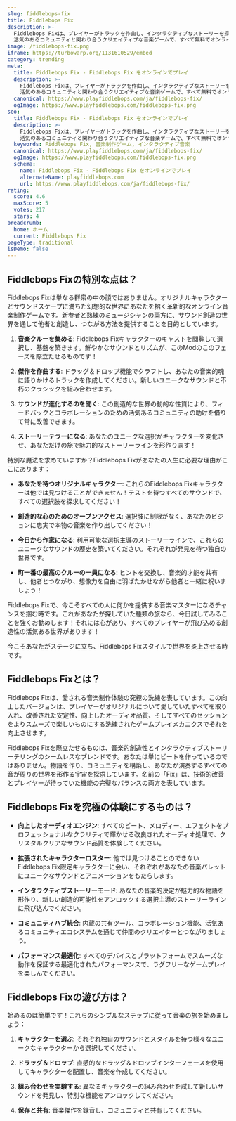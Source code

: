 ```yaml
---
slug: fiddlebops-fix
title: Fiddlebops Fix
description: >-
  Fiddlebops Fixは、プレイヤーがトラックを作曲し、インタラクティブなストーリーを探求し、
  活気のあるコミュニティと関わり合うクリエイティブな音楽ゲームで、すべて無料でオンラインで楽しめます。
image: /fiddlebops-fix.png
iframe: https://turbowarp.org/1131610529/embed
category: trending
meta:
  title: Fiddlebops Fix - Fiddlebops Fix をオンラインでプレイ
  description: >-
    Fiddlebops Fixは、プレイヤーがトラックを作曲し、インタラクティブなストーリーを探求し、
    活気のあるコミュニティと関わり合うクリエイティブな音楽ゲームで、すべて無料でオンラインで楽しめます。
  canonical: https://www.playfiddlebops.com/ja/fiddlebops-fix/
  ogImage: https://www.playfiddlebops.com/fiddlebops-fix.png
seo:
  title: Fiddlebops Fix - Fiddlebops Fix をオンラインでプレイ
  description: >-
    Fiddlebops Fixは、プレイヤーがトラックを作曲し、インタラクティブなストーリーを探求し、
    活気のあるコミュニティと関わり合うクリエイティブな音楽ゲームで、すべて無料でオンラインで楽しめます。
  keywords: Fiddlebops Fix, 音楽制作ゲーム, インタラクティブ音楽
  canonical: https://www.playfiddlebops.com/ja/fiddlebops-fix/
  ogImage: https://www.playfiddlebops.com/fiddlebops-fix.png
  schema:
    name: Fiddlebops Fix - Fiddlebops Fix をオンラインでプレイ
    alternateName: playfiddlebops.com
    url: https://www.playfiddlebops.com/ja/fiddlebops-fix/
rating:
  score: 4.6
  maxScore: 5
  votes: 217
  stars: 4
breadcrumb:
  home: ホーム
  current: Fiddlebops Fix
pageType: traditional
isDemo: false
---
```


## Fiddlebops Fixの特別な点は？

Fiddlebops Fixは単なる群衆の中の顔ではありません。オリジナルキャラクターとサウンドスケープに満ちた幻想的な世界にあなたを招く革新的なオンライン音楽制作ゲームです。新参者と熟練のミュージシャンの両方に、サウンド創造の世界を通して他者と創造し、つながる方法を提供することを目的としています。

1. **音楽クルーを集める**: Fiddlebops Fixキャラクターのキャストを閲覧して選択し、基盤を築きます。鮮やかなサウンドとリズムが、このModのこのフェーズを際立たせるものです！

2. **傑作を作曲する**: ドラッグ＆ドロップ機能でクラフトし、あなたの音楽的魂に語りかけるトラックを作成してください。新しいユニークなサウンドと不朽のクラシックを組み合わせます。

3. **サウンドが進化するのを聞く**: この創造的な世界の動的な性質により、フィードバックとコラボレーションのための活気あるコミュニティの助けを借りて常に改善できます。

4. **ストーリーテラーになる**: あなたのユニークな選択がキャラクターを変化させ、あなただけの旅で魅力的なストーリーラインを形作ります！

特別な魔法を求めていますか？Fiddlebops Fixがあなたの人生に必要な理由がここにあります：

- **あなたを待つオリジナルキャラクター**: これらのFiddlebops Fixキャラクターは他では見つけることができません！テストを待つすべてのサウンドで、すべての選択肢を探求してください！

- **創造的な心のためのオープンアクセス**: 選択肢に制限がなく、あなたのビジョンに忠実で本物の音楽を作り出してください！

- **今日から作家になる**: 利用可能な選択主導のストーリーラインで、これらのユニークなサウンドの歴史を築いてください。それぞれが発見を待つ独自の世界です。

- **町一番の最高のクルーの一員になる**: ヒントを交換し、音楽的才能を共有し、他者とつながり、想像力を自由に羽ばたかせながら他者と一緒に祝いましょう！

Fiddlebops Fixで、今こそすべての人に何かを提供する音楽マスターになるチャンスを掴む時です。これがあなたが探していた種類の旅なら、今日試してみることを強くお勧めします！それには心があり、すべてのプレイヤーが飛び込める創造性の活気ある世界があります！

今こそあなたがステージに立ち、Fiddlebops Fixスタイルで世界を炎上させる時です。

## Fiddlebops Fixとは？

Fiddlebops Fixは、愛される音楽制作体験の究極の洗練を表しています。この向上したバージョンは、プレイヤーがオリジナルについて愛していたすべてを取り入れ、改善された安定性、向上したオーディオ品質、そしてすべてのセッションをよりスムーズで楽しいものにする洗練されたゲームプレイメカニクスでそれを向上させます。

Fiddlebops Fixを際立たせるものは、音楽的創造性とインタラクティブストーリーテリングのシームレスなブレンドです。あなたは単にビートを作っているのではありません。物語を作り、コミュニティを構築し、あなたが演奏するすべての音が周りの世界を形作る宇宙を探求しています。名前の「Fix」は、技術的改善とプレイヤーが待っていた機能の完璧なバランスの両方を表しています。

## Fiddlebops Fixを究極の体験にするものは？

- **向上したオーディオエンジン**: すべてのビート、メロディー、エフェクトをプロフェッショナルなクラリティで輝かせる改良されたオーディオ処理で、クリスタルクリアなサウンド品質を体験してください。

- **拡張されたキャラクターロスター**: 他では見つけることのできないFiddlebops Fix限定キャラクターに会い、それぞれがあなたの音楽パレットにユニークなサウンドとアニメーションをもたらします。

- **インタラクティブストーリーモード**: あなたの音楽的決定が魅力的な物語を形作り、新しい創造的可能性をアンロックする選択主導のストーリーラインに飛び込んでください。

- **コミュニティハブ統合**: 内蔵の共有ツール、コラボレーション機能、活気あるコミュニティエコシステムを通じて仲間のクリエイターとつながりましょう。

- **パフォーマンス最適化**: すべてのデバイスとプラットフォームでスムーズな動作を保証する最適化されたパフォーマンスで、ラグフリーなゲームプレイを楽しんでください。

## Fiddlebops Fixの遊び方は？

始めるのは簡単です！これらのシンプルなステップに従って音楽の旅を始めましょう：

1. **キャラクターを選ぶ**: それぞれ独自のサウンドとスタイルを持つ様々なユニークなキャラクターから選択してください。

2. **ドラッグ＆ドロップ**: 直感的なドラッグ＆ドロップインターフェースを使用してキャラクターを配置し、音楽を作成してください。

3. **組み合わせを実験する**: 異なるキャラクターの組み合わせを試して新しいサウンドを発見し、特別な機能をアンロックしてください。

4. **保存と共有**: 音楽傑作を録音し、コミュニティと共有してください。